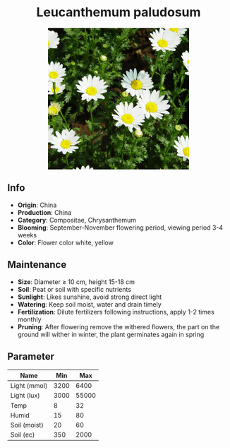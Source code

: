 <h1 align='center'>Leucanthemum paludosum</h1>
<p align="center">
    <img 
        align='center'
        width='320'
        src="../images/leucanthemum paludosum.png" 
        alt='Leucanthemum paludosum' />
</p>

## Info

 - **Origin**: China
 - **Production**: China
 - **Category**: Compositae, Chrysanthemum
 - **Blooming**: September-November flowering period, viewing period 3-4 weeks
 - **Color**: Flower color white, yellow

## Maintenance

 - **Size**: Diameter ≥ 10 cm, height 15-18 cm
 - **Soil**: Peat or soil with specific nutrients
 - **Sunlight**: Likes sunshine, avoid strong direct light
 - **Watering**: Keep soil moist, water and drain timely
 - **Fertilization**: Dilute fertilizers following instructions, apply 1-2 times monthly
 - **Pruning**: After flowering remove the withered flowers, the part on the ground will wither in winter, the plant germinates again in spring

## Parameter

| Name         | Min  | Max   |
|--------------|------|-------|
| Light (mmol) | 3200 | 6400  |
| Light (lux)  | 3000 | 55000 |
| Temp         | 8    | 32    |
| Humid        | 15   | 80    |
| Soil (moist) | 20   | 60    |
| Soil (ec)    | 350  | 2000  |
